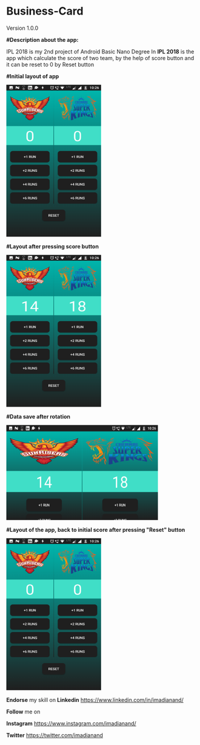 # Business-Card
Version 1.0.0

**#Description about the app:**

IPL 2018 is my 2nd project of Android Basic Nano Degree
In **IPL 2018** is the app which calculate the score of two team, by the help of score button and it can be reset to 0 by Reset button

**#Initial layout of app**

<img src="app/src/main/res/drawable/initial.png" width="250" height="400">

**#Layout after pressing score button**

<img src="app/src/main/res/drawable/afterscore.png" width="250" height="400">

**#Data save after rotation**

<img src="app/src/main/res/drawable/afterrotation.png" width="400" height="250">

**#Layout of the app, back to initial score after pressing "Reset" button**

<img src="app/src/main/res/drawable/initial.png" width="250" height="400">

**Endorse** my skill on **Linkedin** https://www.linkedin.com/in/imadianand/

**Follow** me on 

**Instagram** https://www.instagram.com/imadianand/

**Twitter** https://twitter.com/imadianand
